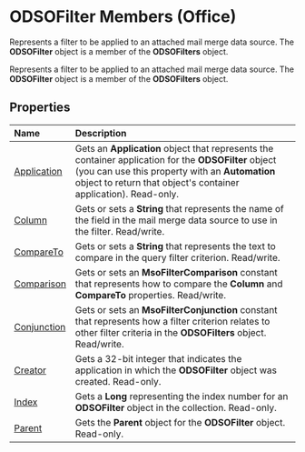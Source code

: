 
# ODSOFilter Members (Office)
Represents a filter to be applied to an attached mail merge data source. The  **ODSOFilter** object is a member of the **ODSOFilters** object.

Represents a filter to be applied to an attached mail merge data source. The  **ODSOFilter** object is a member of the **ODSOFilters** object.


## Properties



|**Name**|**Description**|
|:-----|:-----|
|[Application](63f533a4-633d-a111-72bf-9001c978045e.md)|Gets an  **Application** object that represents the container application for the **ODSOFilter** object (you can use this property with an **Automation** object to return that object's container application). Read-only.|
|[Column](53caf4f7-73f1-3969-b407-8fa89883c78d.md)|Gets or sets a  **String** that represents the name of the field in the mail merge data source to use in the filter. Read/write.|
|[CompareTo](dc14c506-1315-d0f9-edcd-38c395feab63.md)|Gets or sets a  **String** that represents the text to compare in the query filter criterion. Read/write.|
|[Comparison](992565b3-90c5-4f44-7cae-ba0533529127.md)|Gets or sets an  **MsoFilterComparison** constant that represents how to compare the **Column** and **CompareTo** properties. Read/write.|
|[Conjunction](22d2287c-9b0e-c4ce-164d-e8424c62aa86.md)|Gets or sets an  **MsoFilterConjunction** constant that represents how a filter criterion relates to other filter criteria in the **ODSOFilters** object. Read/write.|
|[Creator](4929faa2-515e-cf81-484f-59c33f8d3c86.md)|Gets a 32-bit integer that indicates the application in which the  **ODSOFilter** object was created. Read-only.|
|[Index](7a7986d6-812a-2237-5211-fd7c782dd497.md)|Gets a  **Long** representing the index number for an **ODSOFilter** object in the collection. Read-only.|
|[Parent](f74b9a54-8464-8de0-cdab-c9a1966d2b39.md)|Gets the  **Parent** object for the **ODSOFilter** object. Read-only.|
